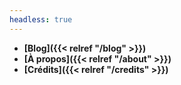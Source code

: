 ```yaml
---
headless: true
---
```


- **[Blog]({{< relref "/blog" >}})**
- **[À propos]({{< relref "/about" >}})**
- **[Crédits]({{< relref "/credits" >}})**
                                    


